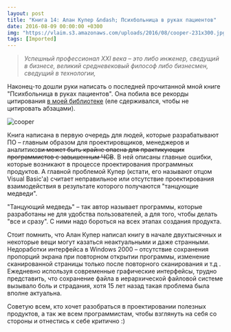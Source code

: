 ```yaml
---
layout: post
title: "Книга 14: Алан Купер &ndash; Психбольница в руках пациентов"
date: 2016-08-09 00:00:00 +0300
img: "https://vlaim.s3.amazonaws.com/uploads/2016/08/cooper-231x300.jpg"
tags: [Imported]
---
```


> _Успешный профессионал ХХI века – это либо инженер, сведущий в бизнесе, великий средневековый философ либо бизнесмен, сведущий в технологии,_

Наконец-то дошли руки написать о последней прочитанной мной книге "Психбольница в руках пациентов". Она побила все рекорды цитирования [в моей библиотеке](https://bookmate.com/vlaim/quotes) (еле сдерживался, чтобы не цитировать абзацами).

![cooper](cooper-231x300.jpg)

Книга написана в первую очередь для людей, которые разрабатывают ПО – главным образом для проектировщиков, менеджеров и аналитиков~~и может быть крайне опасна для практикующих программистов с завышенным ЧСВ~~. В ней описаны главные ошибки, которые возникают в процессе проектирования программных продуктов. А главной проблемой Купер (кстати, его называют отцом Visual Basic'a) считает неправильное или отсутствие проектирования взаимодействия в результате которого получаются "танцующие медведи".

"Танцующий медведь" – так автор называет программы, которые разработаны не для удобства пользователей, а для того, чтобы делать "все и сразу". С ними надо бороться на всех этапах создания продукта.

Стоит помнить, что Алан Купер написал книгу в начале двухтысячных и некоторые вещи могут казаться неактуальными и даже странными. Недоработки интерфейса в Windows 2000 – отсутствие сохранения пропорций экрана при повторном открытии программы, изменение сканированной страницы только после повторного сканирования и т.д . Ежедневно используя современные графические интерфейсы, трудно представить, что сохранение файла в иерархической файловой системе вызывало боль и страдания, хотя 15 лет назад такая проблема была вполне актуальна.

Советую всем, кто хочет разобраться в проектировании полезных продуктов, а так же всем программистам, чтобы взглянуть на себя со стороны и отнестись к себе критично :)